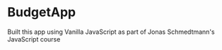 # BudgetApp

Built this app using Vanilla JavaScript as part of Jonas Schmedtmann's JavaScript course 
